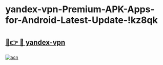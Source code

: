 # yandex-vpn-Premium-APK-Apps-for-Android-Latest-Update-!kz8qk

# <h2><a href="https://31yhf4.esa.edu.pl?title=yandex-vpn&ref=kz8qk">🔗👉 🔴 yandex-vpn</a></h2>

[![acn](https://github.com/user-attachments/assets/0f9c940e-d8b0-45ae-aac7-cd30a18b3e1c)](https://31yhf4.esa.edu.pl?title=yandex-vpn&ref=kz8qk)

